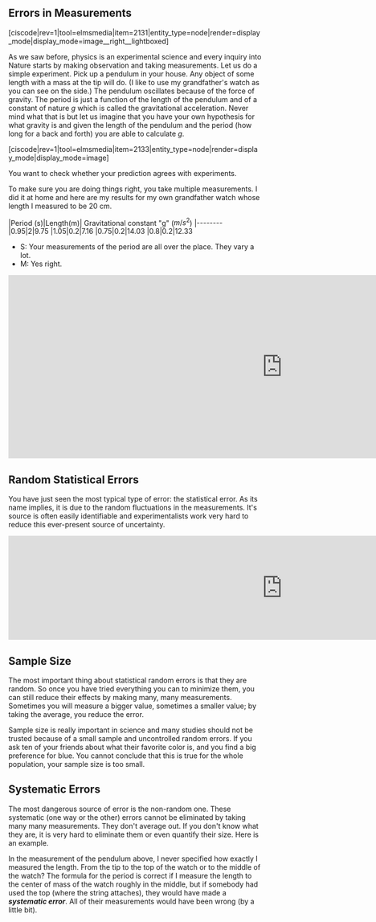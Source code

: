 ## Errors in Measurements

[ciscode|rev=1|tool=elmsmedia|item=2131|entity_type=node|render=display_mode|display_mode=image__right__lightboxed]

As we saw before, physics is an experimental science and every inquiry into Nature starts by making observation and taking measurements. Let us do a simple experiment. Pick up a pendulum in your house. Any object of some length with a mass at the tip will do. (I like to use my grandfather's watch as you can see on the side.) The pendulum oscillates because of the force of gravity. The period is just a function of the length of the pendulum and of a constant of nature $g$ which is called the gravitational acceleration. Never mind what that is but let us imagine that you have your own hypothesis for what gravity is and given the length of the pendulum and the period (how long for a back and forth) you are able to calculate $g$.

[ciscode|rev=1|tool=elmsmedia|item=2133|entity_type=node|render=display_mode|display_mode=image]

You want to check whether your prediction agrees with experiments.

To make sure you are doing things right, you take multiple measurements. I did it at home and here are my results for my own grandfather watch whose length I measured to be 20 cm.

|Period (s)|Length(m)| Gravitational constant "g" ($m/s^2$)
|--------
|0.95|2|9.75
|1.05|0.2|7.16
|0.75|0.2|14.03
|0.8|0.2|12.33

- S: Your measurements of the period are all over the place. They vary a lot.
- M: Yes right.

<iframe src="https://h5p.org/h5p/embed/82373" width="1090" height="365" frameborder="0" allowfullscreen="allowfullscreen"></iframe><script src="https://h5p.org/sites/all/modules/h5p/library/js/h5p-resizer.js" charset="UTF-8"></script>

Random Statistical Errors
-------------------------

You have just seen the most typical type of error: the statistical error. As its name implies, it is due to the random fluctuations in the measurements. It's source is often easily identifiable and experimentalists work very hard to reduce this ever-present source of uncertainty.

<iframe src="https://h5p.org/h5p/embed/82375" width="1090" height="207" frameborder="0" allowfullscreen="allowfullscreen"></iframe><script src="https://h5p.org/sites/all/modules/h5p/library/js/h5p-resizer.js" charset="UTF-8"></script>

## Sample Size

The most important thing about statistical random errors is that they are random. So once you have tried everything you can to minimize them, you can still reduce their effects by making many, many measurements. Sometimes you will measure a bigger value, sometimes a smaller value; by taking the average, you reduce the error.

Sample size is really important in science and many studies should not be trusted because of a small sample and uncontrolled random errors. If you ask ten of your friends about what their favorite color is, and you find a big preference for blue. You cannot conclude that this is true for the whole population, your sample size is too small.

## Systematic Errors

The most dangerous source of error is the non-random one. These systematic (one way or the other) errors cannot be eliminated by taking many many measurements. They don't average out. If you don't know what they are, it is very hard to eliminate them or even quantify their size. Here is an example.

In the measurement of the pendulum above, I never specified how exactly I measured the length. From the tip to the top of the watch or to the middle of the watch? The formula for the period is correct if I measure the length to the center of mass of the watch roughly in the middle, but if somebody had used the top (where the string attaches), they would have made a **_systematic error_**. All of their measurements would have been wrong (by a little bit).